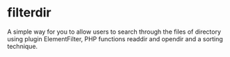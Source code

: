 # filterdir

A simple way for you to allow users to search through the files of directory using plugin ElementFilter, PHP functions readdir and opendir and a sorting technique.
